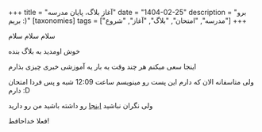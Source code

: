 +++
title = "آغاز بلاگ، پایان مدرسه"
date = "1404-02-25"
description = "برو بریم :)"
[taxonomies]
tags = ["مدرسه", "امتحان", "بلاگ", "آغاز", "شروع"]
+++

سلام سلام سلام

خوش اومدید به بلاگ بنده

اینجا سعی میکنم هر چند وقت یه بار یه آموزشی خبری چیزی بذارم

ولی متاسفانه الان که دارم این پست رو مینویسم ساعت 12:09 شبه و پس فردا امتحان دارم :D

ولی نگران نباشید [اینجا](https://ble.ir/devhub) رو داشته باشید من رو دارید

فعلا خداحافط!